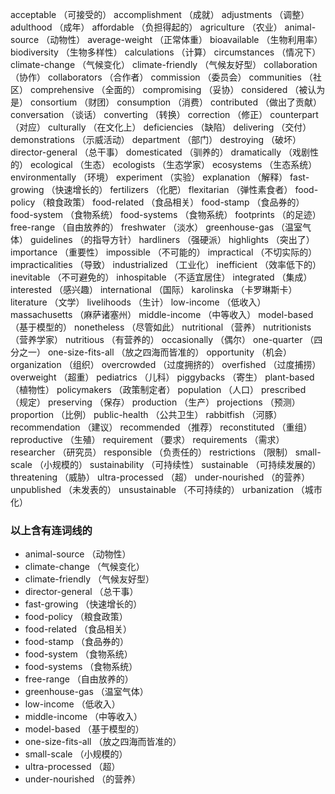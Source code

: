 acceptable （可接受的）
accomplishment （成就）
adjustments （调整）
adulthood （成年）
affordable （负担得起的）
agriculture （农业）
animal-source （动物性）
average-weight （正常体重）
bioavailable （生物利用率）
biodiversity （生物多样性）
calculations （计算）
circumstances （情况下）
climate-change （气候变化）
climate-friendly （气候友好型）
collaboration （协作）
collaborators （合作者）
commission （委员会）
communities （社区）
comprehensive （全面的）
compromising （妥协）
considered （被认为是）
consortium （财团）
consumption （消费）
contributed （做出了贡献）
conversation （谈话）
converting （转换）
correction （修正）
counterpart （对应）
culturally （在文化上）
deficiencies （缺陷）
delivering （交付）
demonstrations （示威活动）
department （部门）
destroying （破坏）
director-general （总干事）
domesticated （驯养的）
dramatically （戏剧性的）
ecological （生态）
ecologists （生态学家）
ecosystems （生态系统）
environmentally （环境）
experiment （实验）
explanation （解释）
fast-growing （快速增长的）
fertilizers （化肥）
flexitarian （弹性素食者）
food-policy （粮食政策）
food-related （食品相关）
food-stamp （食品券的）
food-system （食物系统）
food-systems （食物系统）
footprints （的足迹）
free-range （自由放养的）
freshwater （淡水）
greenhouse-gas （温室气体）
guidelines （的指导方针）
hardliners （强硬派）
highlights （突出了）
importance （重要性）
impossible （不可能的）
impractical （不切实际的）
impracticalities （导致）
industrialized （工业化）
inefficient （效率低下的）
inevitable （不可避免的）
inhospitable （不适宜居住）
integrated （集成）
interested （感兴趣）
international （国际）
karolinska （卡罗琳斯卡）
literature （文学）
livelihoods （生计）
low-income （低收入）
massachusetts （麻萨诸塞州）
middle-income （中等收入）
model-based （基于模型的）
nonetheless （尽管如此）
nutritional （营养）
nutritionists （营养学家）
nutritious （有营养的）
occasionally （偶尔）
one-quarter （四分之一）
one-size-fits-all （放之四海而皆准的）
opportunity （机会）
organization （组织）
overcrowded （过度拥挤的）
overfished （过度捕捞）
overweight （超重）
pediatrics （儿科）
piggybacks （寄生）
plant-based （植物性）
policymakers （政策制定者）
population （人口）
prescribed （规定）
preserving （保存）
production （生产）
projections （预测）
proportion （比例）
public-health （公共卫生）
rabbitfish （河豚）
recommendation （建议）
recommended （推荐）
reconstituted （重组）
reproductive （生殖）
requirement （要求）
requirements （需求）
researcher （研究员）
responsible （负责任的）
restrictions （限制）
small-scale （小规模的）
sustainability （可持续性）
sustainable （可持续发展的）
threatening （威胁）
ultra-processed （超）
under-nourished （的营养）
unpublished （未发表的）
unsustainable （不可持续的）
urbanization （城市化）


### 以上含有连词线的
- animal-source （动物性）
- climate-change （气候变化）
- climate-friendly （气候友好型）
- director-general （总干事）
- fast-growing （快速增长的）
- food-policy （粮食政策）
- food-related （食品相关）
- food-stamp （食品券的）
- food-system （食物系统）
- food-systems （食物系统）
- free-range （自由放养的）
- greenhouse-gas （温室气体）
- low-income （低收入）
- middle-income （中等收入）
- model-based （基于模型的）
- one-size-fits-all （放之四海而皆准的）
- small-scale （小规模的）
- ultra-processed （超）
- under-nourished （的营养）
